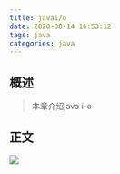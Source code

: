 ```yaml
---
title: javai/o
date: 2020-08-14 16:53:12
tags: java
categories: java
---
```


## 概述

> 本章介绍java i-o

<!--more-->

## 正文

![](https://photos.alitaalice.cn/image/20200814165347.png)

